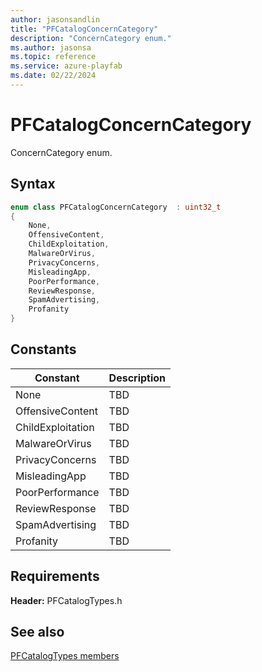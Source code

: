 ```yaml
---
author: jasonsandlin
title: "PFCatalogConcernCategory"
description: "ConcernCategory enum."
ms.author: jasonsa
ms.topic: reference
ms.service: azure-playfab
ms.date: 02/22/2024
---
```


# PFCatalogConcernCategory  

ConcernCategory enum.    

## Syntax  
  
```cpp
enum class PFCatalogConcernCategory  : uint32_t  
{  
    None,  
    OffensiveContent,  
    ChildExploitation,  
    MalwareOrVirus,  
    PrivacyConcerns,  
    MisleadingApp,  
    PoorPerformance,  
    ReviewResponse,  
    SpamAdvertising,  
    Profanity  
}  
```  
  
## Constants  
  
| Constant | Description |
| --- | --- |
| None | TBD   |  
| OffensiveContent | TBD   |  
| ChildExploitation | TBD   |  
| MalwareOrVirus | TBD   |  
| PrivacyConcerns | TBD   |  
| MisleadingApp | TBD   |  
| PoorPerformance | TBD   |  
| ReviewResponse | TBD   |  
| SpamAdvertising | TBD   |  
| Profanity | TBD   |  
  
  
## Requirements  
  
**Header:** PFCatalogTypes.h
  
## See also  
[PFCatalogTypes members](../pfcatalogtypes_members.md)  

  
  
